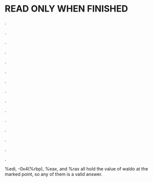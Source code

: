 # READ ONLY WHEN FINISHED
.

.

.

.

.

.

.

.

.

.

.

.

.

.

.

%edi, -0x4(%rbp), %eax, and %rax all hold the value of waldo at the marked point, so any of them is a valid answer.
